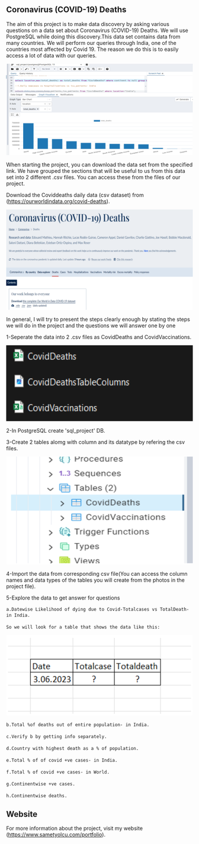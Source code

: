 
## Coronavirus (COVID-19) Deaths

The aim of this project is to make data discovery by asking various questions on a data set about Coronavirus (COVID-19) Deaths. We will use PostgreSQL while doing this discovery.This data set contains data from many countries. We will perform our queries through India, one of the countries most affected by Covid 19. The reason we do this is to easily access a lot of data with our queries.

![Resim Açıklaması](covid3.png)

When starting the project, you can download the data set from the specified link. We have grouped the sections that will be useful to us from this data set into 2 different .csv files. You can access these from the files of our project.

Download the Coviddeaths daily data (csv dataset) from (https://ourworldindata.org/covid-deaths).

![Resim Açıklaması](covid4.png)

In general, I will try to present the steps clearly enough by stating the steps we will do in the project and the questions we will answer one by one

1-Seperate the data into 2 .csv files as CovidDeaths and CovidVaccinations.

![Resim Açıklaması](covid5.png)

2-In PostgreSQL create 'sql_project' DB.

3-Create 2 tables alomg with column and its datatype by refering the csv files.

 ![Resim Açıklaması](covid1.png)

4-Import the data from corresponding csv file(You can access the column names and data types of the tables you will create from the photos in the project file).

5-Explore the data to get answer for questions

    a.Datewise Likelihood of dying due to Covid-Totalcases vs TotalDeath- in India.

    So we will look for a table that shows the data like this:

![Resim Açıklaması](covid.png)

    b.Total %of deaths out of entire population- in India.

    c.Verify b by getting info separately.

    d.Country with highest death as a % of population.

    e.Total % of of covid +ve cases- in India.

    f.Total % of covid +ve cases- in World.

    g.Continentwise +ve cases.
    
    h.Continentwise deaths.




## Website

For more information about the project, visit my website (https://www.sametyolcu.com/portfolio).